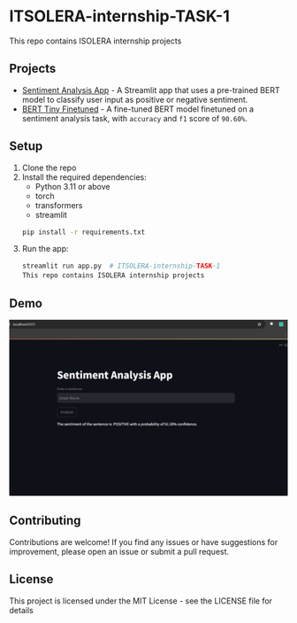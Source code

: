 # ITSOLERA-internship-TASK-1

This repo contains ISOLERA internship projects

## Projects

- [Sentiment Analysis App](app.py) - A Streamlit app that uses a pre-trained BERT model to classify user input as positive or negative sentiment.
- [BERT Tiny Finetuned](bert_tiny_finetuned-1) - A fine-tuned BERT model finetuned on a sentiment analysis task, with `accuracy` and `f1` score of `90.60%`.

## Setup

1. Clone the repo
2. Install the required dependencies:
   - Python 3.11 or above
   - torch
   - transformers
   - streamlit
   ```bash
   pip install -r requirements.txt
   ```
3. Run the app:
   ```bash
   streamlit run app.py  # ITSOLERA-internship-TASK-1
   This repo contains ISOLERA internship projects
   ```

## Demo

<img src='demo-pic.png'>

## Contributing

Contributions are welcome! If you find any issues or have suggestions for improvement, please open an issue or submit a pull request.

## License

This project is licensed under the MIT License - see the LICENSE file for details
